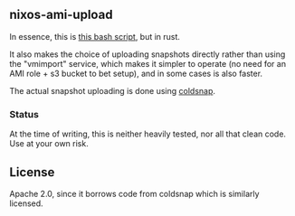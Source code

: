 ## nixos-ami-upload

In essence, this is [this bash script](https://github.com/NixOS/nixpkgs/blob/bed52081e58807a23fcb2df38a3f865a2f37834e/nixos/maintainers/scripts/ec2/create-amis.sh), but in rust.

It also makes the choice of uploading snapshots directly rather than using the
"vmimport" service, which makes it simpler to operate (no need for an AMI role + s3 bucket to bet setup), and in some cases is also faster.

The actual snapshot uploading is done using [coldsnap](https://github.com/awslabs/coldsnap/).

### Status

At the time of writing, this is neither heavily tested, nor all that clean
code. Use at your own risk.

## License

Apache 2.0, since it borrows code from coldsnap which is similarly licensed.
